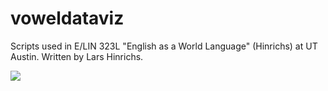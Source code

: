 # voweldataviz
Scripts used in E/LIN 323L "English as a World Language" (Hinrichs) at UT Austin.
Written by Lars Hinrichs. 

![](https://zenodo.org/badge/DOI/10.5281/zenodo.3595684.svg)
